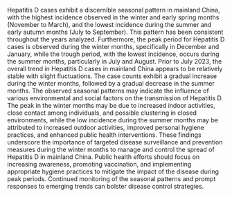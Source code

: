 Hepatitis D cases exhibit a discernible seasonal pattern in mainland China, with the highest incidence observed in the winter and early spring months (November to March), and the lowest incidence during the summer and early autumn months (July to September). This pattern has been consistent throughout the years analyzed. Furthermore, the peak period for Hepatitis D cases is observed during the winter months, specifically in December and January, while the trough period, with the lowest incidence, occurs during the summer months, particularly in July and August. Prior to July 2023, the overall trend in Hepatitis D cases in mainland China appears to be relatively stable with slight fluctuations. The case counts exhibit a gradual increase during the winter months, followed by a gradual decrease in the summer months. The observed seasonal patterns may indicate the influence of various environmental and social factors on the transmission of Hepatitis D. The peak in the winter months may be due to increased indoor activities, close contact among individuals, and possible clustering in closed environments, while the low incidence during the summer months may be attributed to increased outdoor activities, improved personal hygiene practices, and enhanced public health interventions. These findings underscore the importance of targeted disease surveillance and prevention measures during the winter months to manage and control the spread of Hepatitis D in mainland China. Public health efforts should focus on increasing awareness, promoting vaccination, and implementing appropriate hygiene practices to mitigate the impact of the disease during peak periods. Continued monitoring of the seasonal patterns and prompt responses to emerging trends can bolster disease control strategies.